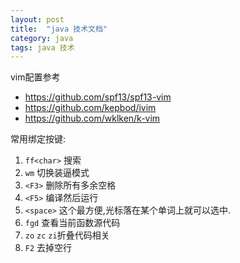 ```yaml
---
layout: post
title:  "java 技术文档"
category: java
tags: java 技术
---
```


vim配置参考

* https://github.com/spf13/spf13-vim
* https://github.com/kepbod/ivim
* https://github.com/wklken/k-vim

常用绑定按键:

1. `ff<char>` 搜索
2. `wm` 切换装逼模式
3. `<F3>` 删除所有多余空格
4. `<F5>` 编译然后运行
5. `<space>` 这个最方便,光标落在某个单词上就可以选中.
6. `fgd` 查看当前函数源代码
7. `zo` `zc` `zi`折叠代码相关
8. `F2` 去掉空行